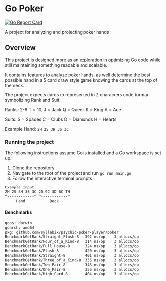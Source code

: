 # Go Poker
[![Go Report Card](https://goreportcard.com/badge/github.com/syllabix/go-poker)](https://goreportcard.com/report/github.com/syllabix/go-poker)

A project for analyzing and projecting poker hands

## Overview
This project is designed more as an exploration in optimizing Go code while still maintaining something readable and scalable.

It contains features to analyze poker hands, as well determine the best possible hand in a 5 card draw style game knowing the cards at the top of the deck.

The project expects cards to represented in 2 characters code format symbolizing Rank and Suit:

Ranks:
2-9
T = 10,
J = Jack
Q = Queen
K = King
A = Ace

Suits:
S = Spades
C = Clubs
D = Diamonds
H = Hearts

Example Hand:
`2H 2S 3H 3S 3C`

### Running the project
The following instructions assume Go is installed and a Go workspace is set up.

1. Clone the repository
2. Navigate to the root of the project and run `go run main.go`
3. Follow the interactive terminal prompts

```sh
Example Input:
2H 2S 3H 3S 3C 2D 9C 3D 6C TH
^------------^ ^------------^
     Hand           Deck
```


#### Benchmarks
```sh
goos: darwin
goarch: amd64
pkg: github.com/syllabix/psychic-poker-player/poker
BenchmarkGetRank/Straight_Flush-8   392 ns/op    3 allocs/op
BenchmarkGetRank/Four_of_a_Kind-8   314 ns/op    3 allocs/op
BenchmarkGetRank/Full_House-8       324 ns/op    3 allocs/op
BenchmarkGetRank/Flush-8            420 ns/op    3 allocs/op
BenchmarkGetRank/Straight-8         401 ns/op    3 allocs/op
BenchmarkGetRank/Three_of_a_Kind-8  335 ns/op    3 allocs/op
BenchmarkGetRank/Two_Pair-8         343 ns/op    3 allocs/op
BenchmarkGetRank/One_Pair-8         356 ns/op    3 allocs/op
BenchmarkGetRank/High_Card-8        404 ns/op    3 allocs/op

```